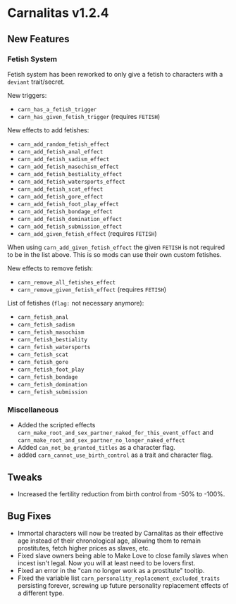 # Carnalitas v1.2.4

## New Features

### Fetish System
Fetish system has been reworked to only give a fetish to characters with a `deviant` trait/secret.

New triggers:
* `carn_has_a_fetish_trigger`
* `carn_has_given_fetish_trigger` (requires `FETISH`)

New effects to add fetishes:
* `carn_add_random_fetish_effect`
* `carn_add_fetish_anal_effect`
* `carn_add_fetish_sadism_effect`
* `carn_add_fetish_masochism_effect`
* `carn_add_fetish_bestiality_effect`
* `carn_add_fetish_watersports_effect`
* `carn_add_fetish_scat_effect`
* `carn_add_fetish_gore_effect`
* `carn_add_fetish_foot_play_effect`
* `carn_add_fetish_bondage_effect`
* `carn_add_fetish_domination_effect`
* `carn_add_fetish_submission_effect`
* `carn_add_given_fetish_effect` (requires `FETISH`)

When using `carn_add_given_fetish_effect` the given `FETISH` is not required to be in the list above. This is so mods can use their own custom fetishes.

New effects to remove fetish:
* `carn_remove_all_fetishes_effect`
* `carn_remove_given_fetish_effect` (requires `FETISH`)

List of fetishes (`flag:` not necessary anymore):
* `carn_fetish_anal`
* `carn_fetish_sadism`
* `carn_fetish_masochism`
* `carn_fetish_bestiality`
* `carn_fetish_watersports`
* `carn_fetish_scat`
* `carn_fetish_gore`
* `carn_fetish_foot_play`
* `carn_fetish_bondage`
* `carn_fetish_domination`
* `carn_fetish_submission`

### Miscellaneous

* Added the scripted effects `carn_make_root_and_sex_partner_naked_for_this_event_effect` and `carn_make_root_and_sex_partner_no_longer_naked_effect`
* Added `can_not_be_granted_titles` as a character flag.
* added `carn_cannot_use_birth_control` as a trait and character flag.

## Tweaks

* Increased the fertility reduction from birth control from -50% to -100%.

## Bug Fixes

* Immortal characters will now be treated by Carnalitas as their effective age instead of their chronological age, allowing them to remain prostitutes, fetch higher prices as slaves, etc.
* Fixed slave owners being able to Make Love to close family slaves when incest isn't legal. Now you will at least need to be lovers first.
* Fixed an error in the "can no longer work as a prostitute" tooltip.
* Fixed the variable list `carn_personality_replacement_excluded_traits` persisting forever, screwing up future personality replacement effects of a different type.